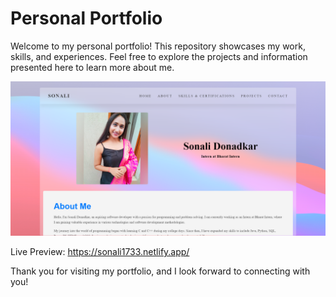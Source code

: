 # Personal Portfolio

Welcome to my personal portfolio! This repository showcases my work, skills, and experiences. Feel free to explore the projects and information presented here to learn more about me.

![image](Images\portfolio.jpeg)



Live Preview: https://sonali1733.netlify.app/

Thank you for visiting my portfolio, and I look forward to connecting with you!
